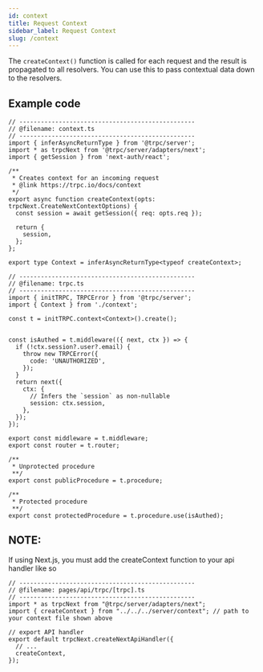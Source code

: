 ```yaml
---
id: context
title: Request Context
sidebar_label: Request Context
slug: /context
---
```


The `createContext()` function is called for each request and the result is propagated to all resolvers. You can use this to pass contextual data down to the resolvers.

## Example code


```tsx twoslash
// -------------------------------------------------
// @filename: context.ts
// -------------------------------------------------
import { inferAsyncReturnType } from '@trpc/server';
import * as trpcNext from '@trpc/server/adapters/next';
import { getSession } from 'next-auth/react';

/**
 * Creates context for an incoming request
 * @link https://trpc.io/docs/context
 */
export async function createContext(opts: trpcNext.CreateNextContextOptions) {
  const session = await getSession({ req: opts.req });
  
  return {
    session,
  };
};

export type Context = inferAsyncReturnType<typeof createContext>;

// -------------------------------------------------
// @filename: trpc.ts
// -------------------------------------------------
import { initTRPC, TRPCError } from '@trpc/server';
import { Context } from './context';

const t = initTRPC.context<Context>().create();


const isAuthed = t.middleware(({ next, ctx }) => {
  if (!ctx.session?.user?.email) {
    throw new TRPCError({
      code: 'UNAUTHORIZED',
    });
  }
  return next({
    ctx: {
      // Infers the `session` as non-nullable
      session: ctx.session,
    },
  });
});

export const middleware = t.middleware;
export const router = t.router;

/**
 * Unprotected procedure
 **/
export const publicProcedure = t.procedure;

/**
 * Protected procedure
 **/
export const protectedProcedure = t.procedure.use(isAuthed);
```

## NOTE:
If using Next.js, you must add the createContext function to your api handler like so

```tsx twoslash
// -------------------------------------------------
// @filename: pages/api/trpc/[trpc].ts
// -------------------------------------------------
import * as trpcNext from "@trpc/server/adapters/next";
import { createContext } from "../../../server/context"; // path to your context file shown above

// export API handler
export default trpcNext.createNextApiHandler({
  // ...
  createContext,
});
```
